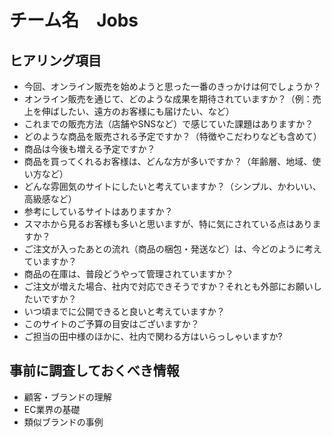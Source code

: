 # チーム名　Jobs
## ヒアリング項目
- 今回、オンライン販売を始めようと思った一番のきっかけは何でしょうか？
- オンライン販売を通じて、どのような成果を期待されていますか？（例：売上を伸ばしたい、遠方のお客様にも届けたい、など）
- これまでの販売方法（店舗やSNSなど）で感じていた課題はありますか？
- どのような商品を販売される予定ですか？（特徴やこだわりなども含めて）
- 商品は今後も増える予定ですか？
- 商品を買ってくれるお客様は、どんな方が多いですか？（年齢層、地域、使い方など）
- どんな雰囲気のサイトにしたいと考えていますか？（シンプル、かわいい、高級感など）
- 参考にしているサイトはありますか？
- スマホから見るお客様も多いと思いますが、特に気にされている点はありますか？
- ご注文が入ったあとの流れ（商品の梱包・発送など）は、今どのように考えていますか？
- 商品の在庫は、普段どうやって管理されていますか？
- ご注文が増えた場合、社内で対応できそうですか？それとも外部にお願いしたいですか？
- いつ頃までに公開できると良いと考えていますか？
- このサイトのご予算の目安はございますか？
- ご担当の田中様のほかに、社内で関わる方はいらっしゃいますか?
## 事前に調査しておくべき情報
- 顧客・ブランドの理解
- EC業界の基礎
- 類似ブランドの事例

